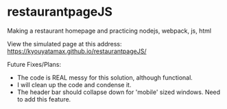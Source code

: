 # restaurantpageJS
Making a restaurant homepage and practicing nodejs, webpack, js, html

View the simulated page at this address: https://kyouyatamax.github.io/restaurantpageJS/

Future Fixes/Plans:
- The code is REAL messy for this solution, although functional.
- I will clean up the code and condense it.
- The header bar should collapse down for 'mobile' sized windows. Need to add this feature. 
